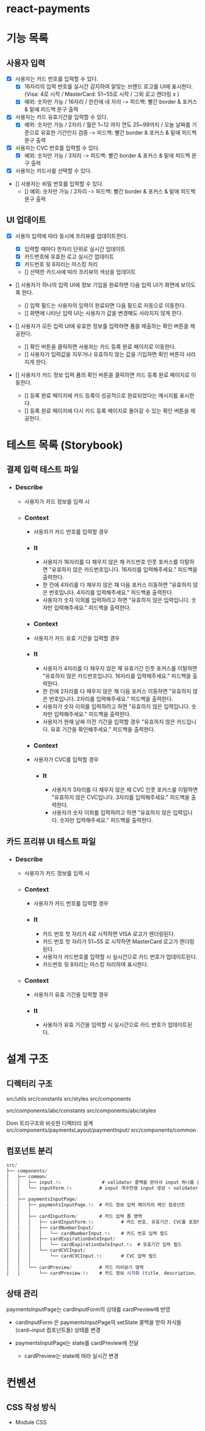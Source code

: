 # react-payments

# 기능 목록

## 사용자 입력

- [x] 사용자는 카드 번호를 입력할 수 있다.
  - [x] 16자리의 입력 번호를 실시간 감지하여 알맞는 브랜드 로고를 UI에 표시한다. (Visa: 4로 시작 / MasterCard: 51~55로 시작 / 그외 로고 렌더링 x )
  - [x] 예외: 숫자만 가능 / 16자리 / 한칸에 네 자리 -> 피드백: 빨간 border & 포커스 & 밑에 피드백 문구 출력
- [x] 사용자는 카드 유효기간을 입력할 수 있다.
  - [x] 예외: 숫자만 가능 / 2자리 / 월은 1~12 까지 연도 25~99까지 / 오늘 날짜를 기준으로 유효한 기간인지 검증 -> 피드백: 빨간 border & 포커스 & 밑에 피드백 문구 출력
- [x] 사용자는 CVC 번호를 입력할 수 있다.
  - [x] 예외: 숫자만 가능 / 3자리 -> 피드백: 빨간 border & 포커스 & 밑에 피드백 문구 출력
- [x] 사용자는 카드사를 선택할 수 있다.
- [] 사용자는 비밀 번호를 입력할 수 있다.
  - [] 예외: 숫자만 가능 / 2자리 -> 피드백: 빨간 border & 포커스 & 밑에 피드백 문구 출력

## UI 업데이트

- [x] 사용자 입력에 따라 동시에 프리뷰를 업데이트한다.

  - [x] 입력할 때마다 한자리 단위로 실시간 업데이트
  - [x] 카드번호에 유효한 로고 실시간 업데이트
  - [x] 카드번호 뒷 8자리는 마스킹 처리
  - [] 선택한 카드사에 따라 프리뷰의 색상을 업데이트

- [] 사용자가 하나의 입력 UI에 정보 기입을 완료하면 다음 입력 UI가 화면에 보이도록 한다.

  - [] 입력 필드는 사용자의 입력이 완료되면 다음 필드로 자동으로 이동한다.
  - [] 화면에 나타난 입력 UI는 사용자가 값을 변경해도 사라지지 않게 한다.

- [] 사용자가 모든 입력 UI에 유효한 정보를 입력하면 폼을 제출하는 확인 버튼을 제공한다.

  - [] 확인 버튼을 클릭하면 사용자는 카드 등록 완료 페이지로 이동한다.
  - [] 사용자가 입력값을 지우거나 유효하지 않는 값을 기입하면 확인 버튼이 사라지게 한다.

- [] 사용자가 카드 정보 입력 폼의 확인 버튼을 클릭하면 카드 등록 완료 페이지로 이동한다.
  - [] 등록 완료 페이지에 카드 등록이 성공적으로 완료되었다는 메시지를 표시한다.
  - [] 등록 완료 페이지에 다시 카드 등록 페이지로 돌아갈 수 있는 확인 버튼을 제공한다.

# 테스트 목록 (Storybook)

## 결제 입력 테스트 파일

- ### Describe

  - 사용자가 카드 정보를 입력 시

  - ### Context

    - 사용자가 카드 번호를 입력할 경우
    - ### It

      - 사용자가 16자리를 다 채우지 않은 채 카드번호 인풋 포커스를 이탈하면 "유효하지 않은 카드번호입니다. 16자리를 입력해주세요." 피드백을 출력한다.
      - 한 칸에 4자리를 다 채우지 않은 채 다음 포커스 이동하면 "유효하지 않은 번호입니다. 4자리를 입력해주세요." 피드백을 출력한다.
      - 사용자가 숫자 이외를 입력하려고 하면 "유효하지 않은 입력입니다. 숫자만 입력해주세요." 피드백을 출력한다.

    - ### Context
    - 사용자가 카드 유효 기간을 입력할 경우
    - ### It

      - 사용자가 4자리를 다 채우지 않은 채 유효기간 인풋 포커스를 이탈하면 "유효하지 않은 카드번호입니다. 16자리를 입력해주세요." 피드백을 출력한다.
      - 한 칸에 2자리를 다 채우지 않은 채 다음 포커스 이동하면 "유효하지 않은 번호입니다. 2자리를 입력해주세요." 피드백을 출력한다.
      - 사용자가 숫자 이외를 입력하려고 하면 "유효하지 않은 입력입니다. 숫자만 입력해주세요." 피드백을 출력한다.
      - 사용자가 현재 날짜 이전 기간을 입력할 경우 "유효하지 않은 카드입니다. 유효 기간을 확인해주세요." 피드백을 출력한다.

    - ### Context
    - 사용자가 CVC를 입력할 경우
      - ### It
        - 사용자가 3자리를 다 채우지 않은 채 CVC 인풋 포커스를 이탈하면 "유효하지 않은 CVC입니다. 3자리를 입력해주세요." 피드백을 출력한다.
        - 사용자가 숫자 이외를 입력하려고 하면 "유효하지 않은 입력입니다. 숫자만 입력해주세요." 피드백을 출력한다.

## 카드 프리뷰 UI 테스트 파일

- ### Describe
  - 사용자가 카드 정보를 입력 시
  - ### Context
    - 사용자가 카드 번호를 입력할 경우
    - ### It
      - 카드 번호 첫 자리가 4로 시작하면 VISA 로고가 렌더링된다.
      - 카드 번호 첫 자리가 51~55 로 시작하면 MasterCard 로고가 렌더링된다.
      - 사용자가 카드번호를 입력할 시 실시간으로 카드 번호가 업데이트된다.
      - 카드번호 뒷 8자리는 마스킹 처리하여 표시한다.
  - ### Context
    - 사용자가 유효 기간을 입력할 경우
    - ### It
      - 사용자가 유효 기간을 입력할 시 실시간으로 카드 번호가 업데이트된다.

# 설계 구조

## 디렉터리 구조

src/utils
src/constants
src/styles
src/components

src/components/abc/constants
src/components/abc/styles

Dom 트리구조와 비슷한 디렉터리 설계
src/components/paymentsLayout/paymentInput/
src/components/common

## 컴포넌트 분리

```js
src/
├── components/
│   ├── common/
│   │   ├── input.ts               # validator 콜백을 받아서 input 하나를 검증
│   │   └── inputForm.ts          # input 개수만큼 input 생성 + validator 전달
│   │
│   ├── paymentsInputPage/
│   │   ├── paymentsInputPage.ts  # 카드 정보 입력 페이지의 메인 컴포넌트
│   │   │
│   │   ├── cardInputForm/        # 카드 입력 폼 영역
│   │   │   ├── cardInputForm.ts          # 카드 번호, 유효기간, CVC를 포함하는 폼 컴포넌트
│   │   │   ├── cardNumberInput/
│   │   │   │   └── cardNumberInput.ts    # 카드 번호 입력 필드
│   │   │   ├── cardExpirationDateInput/
│   │   │   │   └── cardExpirationDateInput.ts  # 유효기간 입력 필드
│   │   │   └── cardCVCInput/
│   │   │       └── cardCVCInput.ts       # CVC 입력 필드
│   │   │
│   │   └── cardPreview/          # 카드 미리보기 영역
│   │       └── cardPreview.ts    # 카드 정보 시각화 (title, description, label, inputs)
```

## 상태 관리

paymentsInputPage는 cardInputForm의 상태를 cardPreview에 반영

- cardInputForm 은 paymentsInputPage의 setState 콜백을 받아 자식들(card~input 컴포넌트들) 상태를 변경

- paymentsInputPage는 state를 cardPreview에 전달
  - cardPreview는 state에 따라 실시간 변경

# 컨벤션

## CSS 작성 방식

- Module CSS
